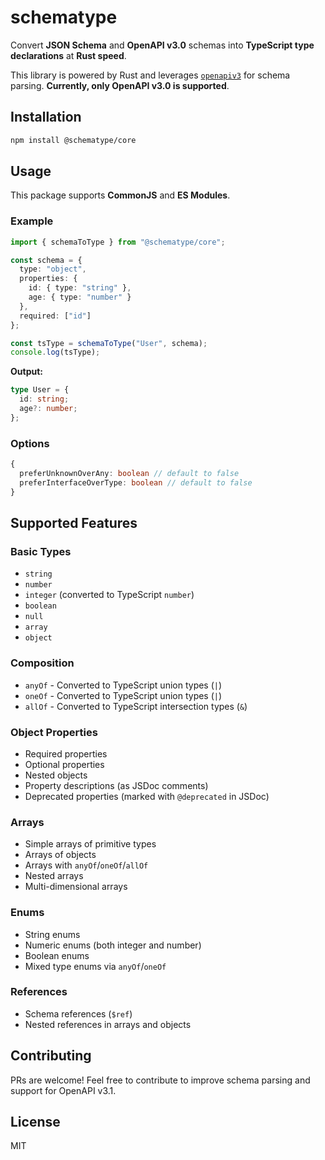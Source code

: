 # schematype

Convert **JSON Schema** and **OpenAPI v3.0** schemas into **TypeScript type declarations** at **Rust speed**.

This library is powered by Rust and leverages [`openapiv3`](https://crates.io/crates/openapiv3) for schema parsing. **Currently, only OpenAPI v3.0 is supported**.

## Installation

```sh
npm install @schematype/core
```

## Usage

This package supports **CommonJS** and **ES Modules**.

### **Example**

```typescript
import { schemaToType } from "@schematype/core";

const schema = {
  type: "object",
  properties: {
    id: { type: "string" },
    age: { type: "number" }
  },
  required: ["id"]
};

const tsType = schemaToType("User", schema);
console.log(tsType);
```

**Output:**
```ts
type User = {
  id: string;
  age?: number;
};
```

### Options

```ts
{
  preferUnknownOverAny: boolean // default to false
  preferInterfaceOverType: boolean // default to false
}
```


## Supported Features

### Basic Types
- `string`
- `number`
- `integer` (converted to TypeScript `number`)
- `boolean`
- `null`
- `array`
- `object`

### Composition
- `anyOf` - Converted to TypeScript union types (`|`)
- `oneOf` - Converted to TypeScript union types (`|`)
- `allOf` - Converted to TypeScript intersection types (`&`)

### Object Properties
- Required properties
- Optional properties
- Nested objects
- Property descriptions (as JSDoc comments)
- Deprecated properties (marked with `@deprecated` in JSDoc)

### Arrays
- Simple arrays of primitive types
- Arrays of objects
- Arrays with `anyOf`/`oneOf`/`allOf`
- Nested arrays
- Multi-dimensional arrays

### Enums
- String enums
- Numeric enums (both integer and number)
- Boolean enums
- Mixed type enums via `anyOf`/`oneOf`

### References
- Schema references (`$ref`)
- Nested references in arrays and objects

## Contributing
PRs are welcome! Feel free to contribute to improve schema parsing and support for OpenAPI v3.1.

## License
MIT

